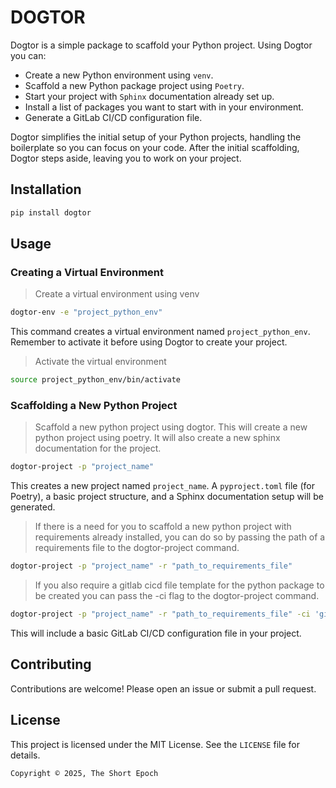 # DOGTOR

Dogtor is a simple package to scaffold your Python project. Using Dogtor you can:

- Create a new Python environment using `venv`.
- Scaffold a new Python package project using `Poetry`.
- Start your project with `Sphinx` documentation already set up.
- Install a list of packages you want to start with in your environment.
- Generate a GitLab CI/CD configuration file.

Dogtor simplifies the initial setup of your Python projects, handling the boilerplate so you can focus on your code.  After the initial scaffolding, Dogtor steps aside, leaving you to work on your project.

## Installation

```bash
pip install dogtor
```

## Usage

### Creating a Virtual Environment

> Create a virtual environment using venv

```bash
dogtor-env -e "project_python_env"
```
This command creates a virtual environment named `project_python_env`.  Remember to activate it before using Dogtor to create your project.

> Activate the virtual environment

```bash
source project_python_env/bin/activate
```

### Scaffolding a New Python Project

> Scaffold a new python project using dogtor. This will create a new python project using poetry. It will also create a new sphinx documentation for the project.

```bash
dogtor-project -p "project_name"
```

This creates a new project named `project_name`.  A `pyproject.toml` file (for Poetry), a basic project structure, and a Sphinx documentation setup will be generated.

> If there is a need for you to scaffold a new python project with requirements already installed, you can do so by passing the path of a requirements file to the dogtor-project command.

```bash
dogtor-project -p "project_name" -r "path_to_requirements_file"
```

> If you also require a gitlab cicd file template for the python package to be created you can pass the -ci flag to the dogtor-project command.

```bash
dogtor-project -p "project_name" -r "path_to_requirements_file" -ci 'gitlab'
```

This will include a basic GitLab CI/CD configuration file in your project.

## Contributing

Contributions are welcome! Please open an issue or submit a pull request.

## License

This project is licensed under the MIT License.  See the `LICENSE` file for details.

```Plain Text
Copyright © 2025, The Short Epoch
```
